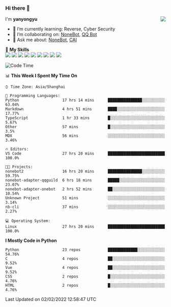 ### Hi there 👋

<a href="#">
  <img align="right" src="https://github-readme-stats.vercel.app/api?username=yanyongyu&count_private=true&show_icons=true&bg_color=15,f2f7fd,E0EAFC" />
</a>

I'm **yanyongyu**

- 🌱 I’m currently learning: Reverse, Cyber Security
- 👯 I’m collaborating on: [NoneBot](https://github.com/nonebot), [QQ Bot](https://github.com/Mrs4s/go-cqhttp)
- 💬 Ask me about: [NoneBot](https://github.com/nonebot), [CAI](https://github.com/cscs181/CAI)

🌟 **My Skills**  
![](https://img.shields.io/badge/-Python-3e74a2?style=flat-square&logo=Python&logoColor=fff)
![](https://img.shields.io/badge/-Node.js-339933?style=flat-square&logo=Node.js&logoColor=fff)
![](https://img.shields.io/badge/-Vue-4fc08d?style=flat-square&logo=Vue.js&logoColor=fff)
![](https://img.shields.io/badge/-React-2d98ce?style=flat-square&logo=React&logoColor=fff)
![](https://img.shields.io/badge/-Docker-2496ED?style=flat-square&logo=Docker&logoColor=fff)
![](https://img.shields.io/badge/-Linux-000000?style=flat-square&logo=Linux&logoColor=fff)
![](https://img.shields.io/badge/-MySQL-4479A1?style=flat-square&logo=MySQL&logoColor=fff)
![](https://img.shields.io/badge/-Redis-DC382D?style=flat-square&logo=Redis&logoColor=fff)
![](https://img.shields.io/badge/-MongoDB-47A248?style=flat-square&logo=MongoDB&logoColor=fff)

<!--START_SECTION:waka-->
![Code Time](http://img.shields.io/badge/Code%20Time-2%2C086%20hrs%2027%20mins-blue)

📊 **This Week I Spent My Time On** 

```text
⌚︎ Time Zone: Asia/Shanghai

💬 Programming Languages: 
Python                   17 hrs 14 mins      ███████████████░░░░░░░░░░   63.04% 
Markdown                 4 hrs 51 mins       ████░░░░░░░░░░░░░░░░░░░░░   17.77% 
TypeScript               1 hr 33 mins        █░░░░░░░░░░░░░░░░░░░░░░░░   5.67% 
Other                    57 mins             █░░░░░░░░░░░░░░░░░░░░░░░░   3.5% 
MDX                      56 mins             ░░░░░░░░░░░░░░░░░░░░░░░░░   3.46%

🔥 Editors: 
VS Code                  27 hrs 20 mins      █████████████████████████   100.0%

🐱‍💻 Projects: 
nonebot2                 16 hrs 20 mins      ███████████████░░░░░░░░░░   59.75% 
nonebot-adapter-qqguild  6 hrs 18 mins       █████░░░░░░░░░░░░░░░░░░░░   23.07% 
nonebot-adapter-onebot   2 hrs 52 mins       ██░░░░░░░░░░░░░░░░░░░░░░░   10.54% 
Unknown Project          51 mins             ░░░░░░░░░░░░░░░░░░░░░░░░░   3.14% 
nb-cli                   37 mins             ░░░░░░░░░░░░░░░░░░░░░░░░░   2.27%

💻 Operating System: 
Linux                    27 hrs 20 mins      █████████████████████████   100.0%

```

**I Mostly Code in Python** 

```text
Python                   23 repos            █████████████░░░░░░░░░░░░   54.76% 
C                        4 repos             ██░░░░░░░░░░░░░░░░░░░░░░░   9.52% 
Vue                      4 repos             ██░░░░░░░░░░░░░░░░░░░░░░░   9.52% 
CSS                      2 repos             █░░░░░░░░░░░░░░░░░░░░░░░░   4.76% 
HTML                     2 repos             █░░░░░░░░░░░░░░░░░░░░░░░░   4.76%

```



 Last Updated on 02/02/2022 12:58:47 UTC
<!--END_SECTION:waka-->
